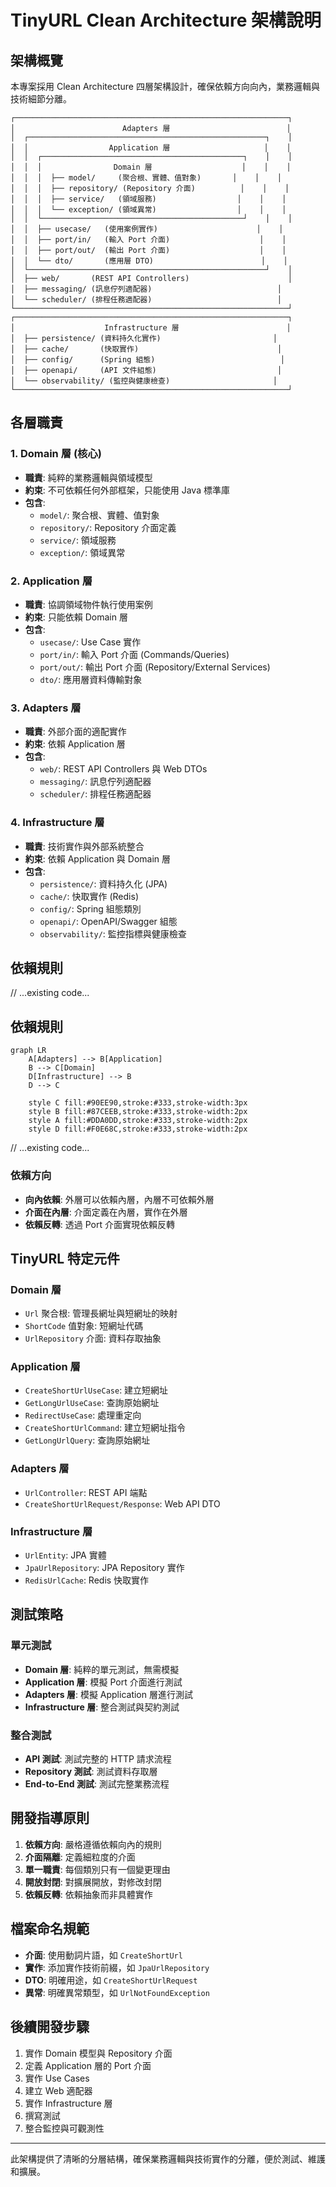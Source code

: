 # TinyURL Clean Architecture 架構說明

## 架構概覽

本專案採用 Clean Architecture 四層架構設計，確保依賴方向向內，業務邏輯與技術細節分離。

```
┌─────────────────────────────────────────────────────────────┐
│                        Adapters 層                          │
│  ┌─────────────────────────────────────────────────────┐    │
│  │                  Application 層                     │    │
│  │  ┌─────────────────────────────────────────────┐    │    │
│  │  │                Domain 層                    │    │    │
│  │  │  ├── model/     (聚合根、實體、值對象)       │    │    │
│  │  │  ├── repository/ (Repository 介面)          │    │    │
│  │  │  ├── service/   (領域服務)                  │    │    │
│  │  │  └── exception/ (領域異常)                  │    │    │
│  │  └─────────────────────────────────────────────┘    │    │
│  │  ├── usecase/   (使用案例實作)                      │    │
│  │  ├── port/in/   (輸入 Port 介面)                    │    │
│  │  ├── port/out/  (輸出 Port 介面)                    │    │
│  │  └── dto/       (應用層 DTO)                        │    │
│  └─────────────────────────────────────────────────────┘    │
│  ├── web/       (REST API Controllers)                      │
│  ├── messaging/ (訊息佇列適配器)                            │
│  └── scheduler/ (排程任務適配器)                            │
└─────────────────────────────────────────────────────────────┘
┌─────────────────────────────────────────────────────────────┐
│                    Infrastructure 層                        │
│  ├── persistence/ (資料持久化實作)                         │
│  ├── cache/       (快取實作)                               │
│  ├── config/      (Spring 組態)                            │
│  ├── openapi/     (API 文件組態)                           │
│  └── observability/ (監控與健康檢查)                       │
└─────────────────────────────────────────────────────────────┘
```

## 各層職責

### 1. Domain 層 (核心)
- **職責**: 純粹的業務邏輯與領域模型
- **約束**: 不可依賴任何外部框架，只能使用 Java 標準庫
- **包含**:
  - `model/`: 聚合根、實體、值對象
  - `repository/`: Repository 介面定義
  - `service/`: 領域服務
  - `exception/`: 領域異常

### 2. Application 層
- **職責**: 協調領域物件執行使用案例
- **約束**: 只能依賴 Domain 層
- **包含**:
  - `usecase/`: Use Case 實作
  - `port/in/`: 輸入 Port 介面 (Commands/Queries)
  - `port/out/`: 輸出 Port 介面 (Repository/External Services)
  - `dto/`: 應用層資料傳輸對象

### 3. Adapters 層
- **職責**: 外部介面的適配實作
- **約束**: 依賴 Application 層
- **包含**:
  - `web/`: REST API Controllers 與 Web DTOs
  - `messaging/`: 訊息佇列適配器
  - `scheduler/`: 排程任務適配器

### 4. Infrastructure 層
- **職責**: 技術實作與外部系統整合
- **約束**: 依賴 Application 與 Domain 層
- **包含**:
  - `persistence/`: 資料持久化 (JPA)
  - `cache/`: 快取實作 (Redis)
  - `config/`: Spring 組態類別
  - `openapi/`: OpenAPI/Swagger 組態
  - `observability/`: 監控指標與健康檢查

## 依賴規則

// ...existing code...

## 依賴規則

```mermaid
graph LR
    A[Adapters] --> B[Application]
    B --> C[Domain]
    D[Infrastructure] --> B
    D --> C

    style C fill:#90EE90,stroke:#333,stroke-width:3px
    style B fill:#87CEEB,stroke:#333,stroke-width:2px
    style A fill:#DDA0DD,stroke:#333,stroke-width:2px
    style D fill:#F0E68C,stroke:#333,stroke-width:2px
```

// ...existing code...

### 依賴方向
- **向內依賴**: 外層可以依賴內層，內層不可依賴外層
- **介面在內層**: 介面定義在內層，實作在外層
- **依賴反轉**: 透過 Port 介面實現依賴反轉

## TinyURL 特定元件

### Domain 層
- `Url` 聚合根: 管理長網址與短網址的映射
- `ShortCode` 值對象: 短網址代碼
- `UrlRepository` 介面: 資料存取抽象

### Application 層
- `CreateShortUrlUseCase`: 建立短網址
- `GetLongUrlUseCase`: 查詢原始網址
- `RedirectUseCase`: 處理重定向
- `CreateShortUrlCommand`: 建立短網址指令
- `GetLongUrlQuery`: 查詢原始網址

### Adapters 層
- `UrlController`: REST API 端點
- `CreateShortUrlRequest/Response`: Web API DTO

### Infrastructure 層
- `UrlEntity`: JPA 實體
- `JpaUrlRepository`: JPA Repository 實作
- `RedisUrlCache`: Redis 快取實作

## 測試策略

### 單元測試
- **Domain 層**: 純粹的單元測試，無需模擬
- **Application 層**: 模擬 Port 介面進行測試
- **Adapters 層**: 模擬 Application 層進行測試
- **Infrastructure 層**: 整合測試與契約測試

### 整合測試
- **API 測試**: 測試完整的 HTTP 請求流程
- **Repository 測試**: 測試資料存取層
- **End-to-End 測試**: 測試完整業務流程

## 開發指導原則

1. **依賴方向**: 嚴格遵循依賴向內的規則
2. **介面隔離**: 定義細粒度的介面
3. **單一職責**: 每個類別只有一個變更理由
4. **開放封閉**: 對擴展開放，對修改封閉
5. **依賴反轉**: 依賴抽象而非具體實作

## 檔案命名規範

- **介面**: 使用動詞片語，如 `CreateShortUrl`
- **實作**: 添加實作技術前綴，如 `JpaUrlRepository`
- **DTO**: 明確用途，如 `CreateShortUrlRequest`
- **異常**: 明確異常類型，如 `UrlNotFoundException`

## 後續開發步驟

1. 實作 Domain 模型與 Repository 介面
2. 定義 Application 層的 Port 介面
3. 實作 Use Cases
4. 建立 Web 適配器
5. 實作 Infrastructure 層
6. 撰寫測試
7. 整合監控與可觀測性

---

此架構提供了清晰的分層結構，確保業務邏輯與技術實作的分離，便於測試、維護和擴展。
